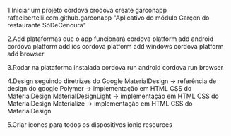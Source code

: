 
1.Iniciar um projeto cordova
crodova create garconapp rafaelbertelli.com.github.garconapp "Aplicativo do módulo Garçon do restaurante SóDeCenoura"

2.Add plataformas que o app funcionará
cordova platform add android
cordova platform add ios
cordova platform add windows
cordova platform add browser

3.Rodar na plataforma instalada
cordova run android
cordova run browser

4.Design seguindo diretrizes do Google
MaterialDesign -> referência de design do google
Polymer -> implementação em HTML CSS do MaterialDesign
MaterialDesignLight -> implementação em HTML CSS do MaterialDesign
Materialize -> implementação em HTML CSS do MaterialDesign

5.Criar icones para todos os dispositivos
ionic resources